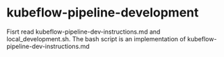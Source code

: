 # kubeflow-pipeline-development
Fisrt read kubeflow-pipeline-dev-instructions.md and local_development.sh. 
The bash script is an implementation of kubeflow-pipeline-dev-instructions.md

